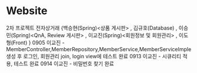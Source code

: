 # Website

2차 프로젝트 전자상거래 
{백승현(Spring)<상품 게시판> , 김규호(Database) , 이승민(Spring)<QnA, Review 게시판> , 이교진(Spring)<회원정보 및 회원관리> , 이도형(Front) }
0905 이교진 - MemberController,MemberRepository,MemberService,MemberServiceImple 생성 후 로그인, 회원관리 join, login view에 테스트 완료 
0913 이교진 - 시큐리티 적용, 테스트 완료
0914 이교진 - 비밀번호 찾기 완료
